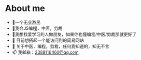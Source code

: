 # About me

- 🔭一个无业游民
- 🌱我会JS编程，中医，剪裁
- 👯我想找爱学习的人做朋友，如果你也懂编程/中医/剪裁那就更好了
- 🤔 目前想搭起一个能访问到的简易网站
- 💬 关于中医，编程，剪裁，任何我知道的，知无不言
- 📫 我邮箱：2388116460@qq.com

